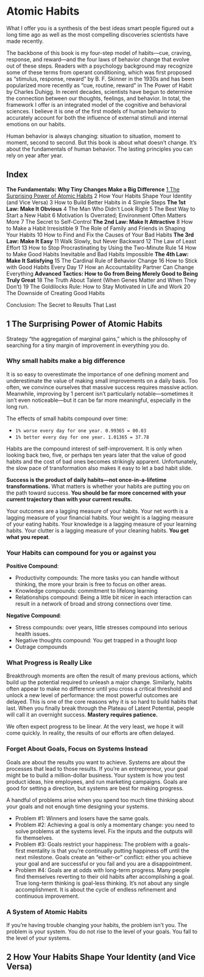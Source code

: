 # Atomic Habits
What I offer you is a synthesis of the best ideas smart people figured out a long time ago as well as the most compelling discoveries scientists have made recently.

The backbone of this book is my four-step model of habits—cue, craving, response, and reward—and the four laws of behavior change that evolve out of these steps. Readers with a psychology background may recognize some of these terms from operant conditioning, which was first proposed as “stimulus, response, reward” by B. F. Skinner in the 1930s and has been popularized more recently as “cue, routine, reward” in The Power of Habit by Charles Duhigg.
In recent decades, scientists have begun to determine the connection between our thoughts, feelings, and behavior.
In total, the framework I offer is an integrated model of the cognitive and behavioral sciences. I believe it is one of the first models of human behavior to accurately account for both the influence of external stimuli and internal emotions on our habits.

Human behavior is always changing: situation to situation, moment to moment, second to second. But this book is about what doesn’t change. It’s about the fundamentals of human behavior. The lasting principles you can rely on year after year.

## Index

**The Fundamentals: Why Tiny Changes Make a Big Difference**
[1 The Surprising Power of Atomic Habits](#1-the-surprising-power-of-atomic-habits)
2 How Your Habits Shape Your Identity (and Vice Versa)
3 How to Build Better Habits in 4 Simple Steps
**The 1st Law: Make It Obvious**
4 The Man Who Didn’t Look Right
5 The Best Way to Start a New Habit
6 Motivation Is Overrated; Environment Often Matters More
7 The Secret to Self-Control
**The 2nd Law: Make It Attractive**
8 How to Make a Habit Irresistible
9 The Role of Family and Friends in Shaping Your Habits
10 How to Find and Fix the Causes of Your Bad Habits
**The 3rd Law: Make It Easy**
11 Walk Slowly, but Never Backward
12 The Law of Least Effort
13 How to Stop Procrastinating by Using the Two-Minute Rule
14 How to Make Good Habits Inevitable and Bad Habits Impossible
**The 4th Law: Make It Satisfying**
15 The Cardinal Rule of Behavior Change
16 How to Stick with Good Habits Every Day
17 How an Accountability Partner Can Change Everything
**Advanced Tactics: How to Go from Being Merely Good to Being Truly Great**
18 The Truth About Talent (When Genes Matter and When They Don’t)
19 The Goldilocks Rule: How to Stay Motivated in Life and Work
20 The Downside of Creating Good Habits

Conclusion: The Secret to Results That Last

## 1 The Surprising Power of Atomic Habits

Strategy “the aggregation of marginal gains,” which is the philosophy of searching for a tiny margin of improvement in everything you do.

### Why small habits make a big difference
It is so easy to overestimate the importance of one defining moment and underestimate the value of making small improvements on a daily basis. Too often, we convince ourselves that massive success requires massive action.
Meanwhile, improving by 1 percent isn’t particularly notable—sometimes it isn’t even noticeable—but it can be far more meaningful, especially in the long run.

The effects of small habits compound over time: 
- `1% worse every day for one year. 0.99365 = 00.03`
- `1% better every day for one year. 1.01365 = 37.78`

Habits are the compound interest of self-improvement. It is only when looking back two, five, or perhaps ten years later that the value of good habits and the cost of bad ones becomes strikingly apparent. Unfortunately, the slow pace of transformation also makes it easy to let a bad habit slide.

**Success is the product of daily habits—not once-in-a-lifetime transformations.** What matters is whether your habits are putting you on the path toward success. **You should be far more concerned with your current trajectory than with your current results.**

Your outcomes are a lagging measure of your habits. Your net worth is a lagging measure of your financial habits. Your weight is a lagging measure of your eating habits. Your knowledge is a lagging measure of your learning habits. Your clutter is a lagging measure of your cleaning habits. **You get what you repeat**.

### Your Habits can compound for you or against you
**Positive Compound**:
- Productivity compounds: The more tasks you can handle without thinking, the more your brain is free to focus on other areas.
- Knowledge compounds: commitment to lifelong learning
- Relationships compound: Being a little bit nicer in each interaction can result in a network of broad and strong connections over time.

**Negative Compound**:
- Stress compounds: over years, little stresses compound into serious health issues.
- Negative thoughts compound: You get trapped in a thought loop
- Outrage compounds

### What Progress is Really Like
Breakthrough moments are often the result of many previous actions, which build up the potential required to unleash a major change. 
Similarly, habits often appear to make no difference until you cross a critical threshold and unlock a new level of performance: the most powerful outcomes are delayed. This is one of the core reasons why it is so hard to build habits that last. When you finally break through the Plateau of Latent Potential, people will call it an overnight success. **Mastery requires patience.**

We often expect progress to be linear. At the very least, we hope it will come quickly. In reality, the results of our efforts are often delayed.

### Forget About Goals, Focus on Systems Instead
Goals are about the results you want to achieve. Systems are about the processes that lead to those results. If you’re an entrepreneur, your goal might be to build a million-dollar business. Your system is how you test product ideas, hire employees, and run marketing campaigns. Goals are good for setting a direction, but systems are best for making progress.

A handful of problems arise when you spend too much time thinking about your goals and not enough time designing your systems.
- Problem #1: Winners and losers have the same goals.
- Problem #2: Achieving a goal is only a momentary change: you need to solve problems at the systems level. Fix the inputs and the outputs will fix themselves.
- Problem #3: Goals restrict your happiness: The problem with a goals-first mentality is that you’re continually putting happiness off until the next milestone. Goals create an “either-or” conflict: either you achieve your goal and are successful or you fail and you are a disappointment.
- Problem #4: Goals are at odds with long-term progress. Many people find themselves reverting to their old habits after accomplishing a goal. True long-term thinking is goal-less thinking. It’s not about any single accomplishment. It is about the cycle of endless refinement and continuous improvement.

### A System of Atomic Habits
If you’re having trouble changing your habits, the problem isn’t you. The problem is your system. You do not rise to the level of your goals. You fall to the level of your systems.

## 2 How Your Habits Shape Your Identity (and Vice Versa)